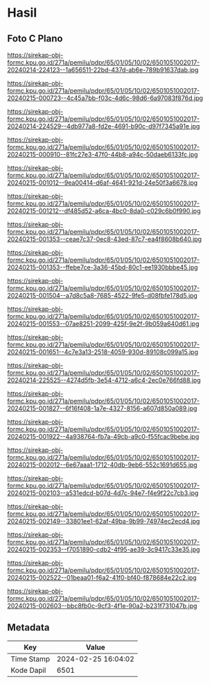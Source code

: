 # Hasil

## Foto C Plano

https://sirekap-obj-formc.kpu.go.id/271a/pemilu/pdpr/65/01/05/10/02/6501051002017-20240214-224123--1a656511-22bd-437d-ab6e-789b91637dab.jpg

https://sirekap-obj-formc.kpu.go.id/271a/pemilu/pdpr/65/01/05/10/02/6501051002017-20240215-000723--4c45a7bb-f03c-4d6c-98d6-6a97083f876d.jpg

https://sirekap-obj-formc.kpu.go.id/271a/pemilu/pdpr/65/01/05/10/02/6501051002017-20240214-224529--4db977a8-fd2e-4691-b90c-d97f7345a91e.jpg

https://sirekap-obj-formc.kpu.go.id/271a/pemilu/pdpr/65/01/05/10/02/6501051002017-20240215-000910--81fc27e3-47f0-44b8-a94c-50daeb6133fc.jpg

https://sirekap-obj-formc.kpu.go.id/271a/pemilu/pdpr/65/01/05/10/02/6501051002017-20240215-001012--9ea00414-d6af-4641-921d-24e50f3a6678.jpg

https://sirekap-obj-formc.kpu.go.id/271a/pemilu/pdpr/65/01/05/10/02/6501051002017-20240215-001212--df485d52-a6ca-4bc0-8da0-c029c6b0f990.jpg

https://sirekap-obj-formc.kpu.go.id/271a/pemilu/pdpr/65/01/05/10/02/6501051002017-20240215-001353--ceae7c37-0ec8-43ed-87c7-ea4f8608b640.jpg

https://sirekap-obj-formc.kpu.go.id/271a/pemilu/pdpr/65/01/05/10/02/6501051002017-20240215-001353--ffebe7ce-3a36-45bd-80c1-ee1930bbbe45.jpg

https://sirekap-obj-formc.kpu.go.id/271a/pemilu/pdpr/65/01/05/10/02/6501051002017-20240215-001504--a7d8c5a8-7685-4522-9fe5-d08fbfe178d5.jpg

https://sirekap-obj-formc.kpu.go.id/271a/pemilu/pdpr/65/01/05/10/02/6501051002017-20240215-001553--07ae8251-2099-425f-9e2f-9b059a640d61.jpg

https://sirekap-obj-formc.kpu.go.id/271a/pemilu/pdpr/65/01/05/10/02/6501051002017-20240215-001651--4c7e3a13-2518-4059-930d-89108c099a15.jpg

https://sirekap-obj-formc.kpu.go.id/271a/pemilu/pdpr/65/01/05/10/02/6501051002017-20240214-225525--4274d5fb-3e54-4712-a6c4-2ec0e766fd88.jpg

https://sirekap-obj-formc.kpu.go.id/271a/pemilu/pdpr/65/01/05/10/02/6501051002017-20240215-001827--6f16f408-1a7e-4327-8156-a607d850a089.jpg

https://sirekap-obj-formc.kpu.go.id/271a/pemilu/pdpr/65/01/05/10/02/6501051002017-20240215-001922--4a938764-fb7a-49cb-a9c0-f55fcac9bebe.jpg

https://sirekap-obj-formc.kpu.go.id/271a/pemilu/pdpr/65/01/05/10/02/6501051002017-20240215-002012--6e67aaa1-1712-40db-9eb6-552c1691d655.jpg

https://sirekap-obj-formc.kpu.go.id/271a/pemilu/pdpr/65/01/05/10/02/6501051002017-20240215-002103--a531edcd-b07d-4d7c-94e7-f4e9f22c7cb3.jpg

https://sirekap-obj-formc.kpu.go.id/271a/pemilu/pdpr/65/01/05/10/02/6501051002017-20240215-002149--33801ee1-62af-49ba-9b99-74974ec2ecd4.jpg

https://sirekap-obj-formc.kpu.go.id/271a/pemilu/pdpr/65/01/05/10/02/6501051002017-20240215-002353--f7051890-cdb2-4f95-ae39-3c9417c33e35.jpg

https://sirekap-obj-formc.kpu.go.id/271a/pemilu/pdpr/65/01/05/10/02/6501051002017-20240215-002522--01beaa01-f6a2-41f0-bf40-f878684e22c2.jpg

https://sirekap-obj-formc.kpu.go.id/271a/pemilu/pdpr/65/01/05/10/02/6501051002017-20240215-002603--bbc8fb0c-9cf3-4f1e-90a2-b231f731047b.jpg


## Metadata

| Key        | Value               |
| ---------- | ------------------- |
| Time Stamp | 2024-02-25 16:04:02 |
| Kode Dapil | 6501                |



